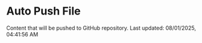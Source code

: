 # Auto Push File

Content that will be pushed to GitHub repository.
Last updated: 08/01/2025, 04:41:56 AM